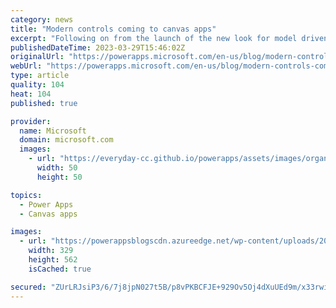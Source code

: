 ```yaml
---
category: news
title: "Modern controls coming to canvas apps"
excerpt: "Following on from the launch of the new look for model driven apps, we’re making the same modern controls available to canvas apps through an opt in preview. The new controls bring the following improvements:&nbsp; Modern – A focused and less cluttered design that supports richer interaction states and"
publishedDateTime: 2023-03-29T15:46:02Z
originalUrl: "https://powerapps.microsoft.com/en-us/blog/modern-controls-coming-to-canvas-apps/"
webUrl: "https://powerapps.microsoft.com/en-us/blog/modern-controls-coming-to-canvas-apps/"
type: article
quality: 104
heat: 104
published: true

provider:
  name: Microsoft
  domain: microsoft.com
  images:
    - url: "https://everyday-cc.github.io/powerapps/assets/images/organizations/microsoft.com-50x50.jpg"
      width: 50
      height: 50

topics:
  - Power Apps
  - Canvas apps

images:
  - url: "https://powerappsblogscdn.azureedge.net/wp-content/uploads/2023/03/image-59.png"
    width: 329
    height: 562
    isCached: true

secured: "ZUrLRJsiP3/6/7j8jpN027t5B/p8vPKBCFJE+929Ov5Oj4dXuUEd9m/x33rwiu1QJqs6lJhXwJPPJ8ivZhimxauaZqDnMytoHZzoM3sxti8Y2zIQrbD92scqXV+dYVHA7d0makxtyOSItwHZmfkMbwALkgC1W/CK4NnvJA/TScliJGWDw0ynGhSlTLtM2kE45mnuI4Zyic4Cq6Xwn8gzDLm3mlAhHqACaox8HV0p7cBahoTZLltXQELS0rM6DJ6bEdowMTFhKemjQjfRRM2+fWzHGagl7J9qGs2xYvLsWdRNFDrfFjGDkEgk1j+4pyHqG6cgz2OLRStsHuUf23kcW7YxpNQb3UCftny3jx4cPpM=;zXUEIhyQGB4OTcOvWhngAQ=="
---
```


